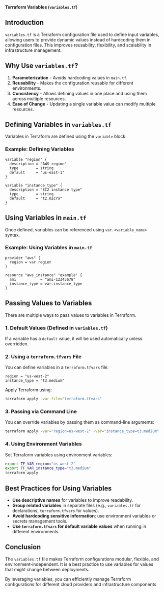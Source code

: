 **Terraform Variables (`variables.tf`)**

## **Introduction**
`variables.tf` is a Terraform configuration file used to define input variables, allowing users to provide dynamic values instead of hardcoding them in configuration files. This improves reusability, flexibility, and scalability in infrastructure management.

## **Why Use `variables.tf`?**
1. **Parameterization** - Avoids hardcoding values in `main.tf`.
2. **Reusability** - Makes the configuration reusable for different environments.
3. **Consistency** - Allows defining values in one place and using them across multiple resources.
4. **Ease of Change** - Updating a single variable value can modify multiple resources.

## **Defining Variables in `variables.tf`**
Variables in Terraform are defined using the `variable` block.

### **Example: Defining Variables**
```hcl
variable "region" {
  description = "AWS region"
  type        = string
  default     = "us-east-1"
}

variable "instance_type" {
  description = "EC2 instance type"
  type        = string
  default     = "t2.micro"
}
```

## **Using Variables in `main.tf`**
Once defined, variables can be referenced using `var.<variable_name>` syntax.

### **Example: Using Variables in `main.tf`**
```hcl
provider "aws" {
  region = var.region
}

resource "aws_instance" "example" {
  ami           = "ami-12345678"
  instance_type = var.instance_type
}
```

## **Passing Values to Variables**
There are multiple ways to pass values to variables in Terraform.

### **1. Default Values (Defined in `variables.tf`)**
If a variable has a `default` value, it will be used automatically unless overridden.

### **2. Using a `terraform.tfvars` File**
You can define variables in a `terraform.tfvars` file:
```hcl
region = "us-west-2"
instance_type = "t3.medium"
```
Apply Terraform using:
```bash
terraform apply -var-file="terraform.tfvars"
```

### **3. Passing via Command Line**
You can override variables by passing them as command-line arguments:
```bash
terraform apply -var="region=us-west-2" -var="instance_type=t3.medium"
```

### **4. Using Environment Variables**
Set Terraform variables using environment variables:
```bash
export TF_VAR_region="us-west-2"
export TF_VAR_instance_type="t3.medium"
terraform apply
```

## **Best Practices for Using Variables**
- **Use descriptive names** for variables to improve readability.
- **Group related variables** in separate files (e.g., `variables.tf` for declarations, `terraform.tfvars` for values).
- **Avoid hardcoding sensitive information**; use environment variables or secrets management tools.
- **Use `terraform.tfvars` for default variable values** when running in different environments.

## **Conclusion**
The `variables.tf` file makes Terraform configurations modular, flexible, and environment-independent. It is a best practice to use variables for values that might change between deployments.

By leveraging variables, you can efficiently manage Terraform configurations for different cloud providers and infrastructure components.

